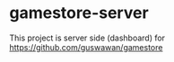 # gamestore-server
This project is server side (dashboard) for https://github.com/guswawan/gamestore

